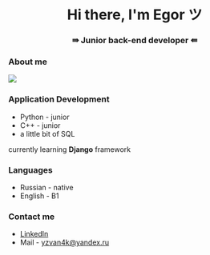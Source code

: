 <div id="header" align="center">
  <h1>Hi there, I'm Egor ツ </h1>
  <h3> ⇛ Junior back-end developer ⇚</h3>
</div>

### About me
![](http://github-profile-summary-cards.vercel.app/api/cards/profile-details?username=MidNightCodder47&theme=discord_old_blurple)

### Application Development
- Python - junior
- C++ - junior
- a little bit of SQL
  
currently learning **Django** framework

### Languages
- Russian - native
- English - B1
  
### Contact me

- <a href="https://www.linkedin.com/in/egor-k-091804379/"> LinkedIn </a>
- Mail - yzvan4k@yandex.ru
